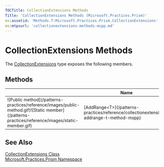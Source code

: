 ```yaml
---
TOCTitle: CollectionExtensions Methods
Title: 'CollectionExtensions Methods (Microsoft.Practices.Prism)'
ms:assetid: 'Methods.T:Microsoft.Practices.Prism.CollectionExtensions'
ms:mtpsurl: 'collectionextensions-methods-mspp.md'
---
```



# CollectionExtensions Methods

The [CollectionExtensions](/patterns-practices/reference/collectionextensions-class-mspp) type exposes the following members.

## Methods


<table>

<thead>
<tr class="header">
<th> </th>
<th>Name</th>
<th>Description</th>
</tr>
</thead>
<tbody>
<tr class="odd">

<td>![Public method](/patterns-practices/reference/images/public-method.gif)![Static member](/patterns-practices/reference/images/static-member.gif)</td>
<td>[AddRange&lt;T&gt;](/patterns-practices/reference/collectionextensions-addrange-t-method-mspp)</td>
<td><div class="summary">
Add a range of items to a collection.
</div></td>
</tr>
</tbody>
</table>

## See Also

[CollectionExtensions Class](/patterns-practices/reference/collectionextensions-class-mspp)  
[Microsoft.Practices.Prism Namespace](/patterns-practices/reference/mspp-namespace)
